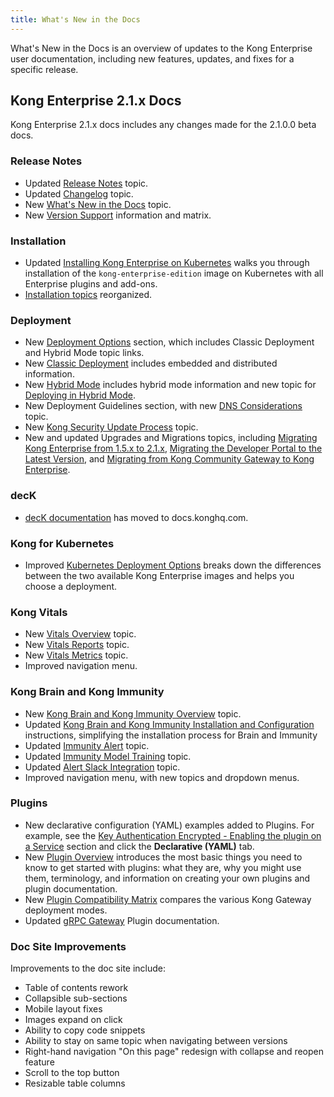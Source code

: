 ```yaml
---
title: What's New in the Docs
---
```


What's New in the Docs is an overview of updates to the Kong Enterprise user documentation, including new features, updates, and fixes for a specific release.

## Kong Enterprise 2.1.x Docs
Kong Enterprise 2.1.x docs includes any changes made for the 2.1.0.0 beta docs.

### Release Notes
* Updated [Release Notes](/enterprise/2.1.x/release-notes/) topic.
* Updated [Changelog](/gateway/changelog/) topic.
* New [What's New in the Docs](/enterprise/2.1.x/doc-updates/) topic.
* New [Version Support](/enterprise/2.1.x/support-policy/) information and matrix.


### Installation
* Updated [Installing Kong Enterprise on Kubernetes](/enterprise/2.1.x/deployment/installation/kong-on-kubernetes/) walks you through installation of the `kong-enterprise-edition` image on Kubernetes with all Enterprise plugins and add-ons.
* [Installation topics](/enterprise/2.1.x/deployment/installation/overview/) reorganized.

### Deployment
* New [Deployment Options](/enterprise/2.1.x/deployment/deployment-options/) section, which includes Classic Deployment and Hybrid Mode topic links.
* New [Classic Deployment](/enterprise/2.1.x/deployment/classic-deployment/) includes embedded and distributed information.
* New [Hybrid Mode](/enterprise/2.1.x/deployment/hybrid-mode/) includes hybrid mode information and new topic for [Deploying in Hybrid Mode](/enterprise/2.1.x/deployment/hybrid-mode-setup/).
* New Deployment Guidelines section, with new [DNS Considerations](/enterprise/2.1.x/deployment/dns-considerations/) topic.
* New [Kong Security Update Process](/enterprise/2.1.x/kong-security-update-process/) topic.
* New and updated Upgrades and Migrations topics, including [Migrating Kong Enterprise from 1.5.x to 2.1.x](/enterprise/2.1.x/deployment/upgrades/migrations/), [Migrating the Developer Portal to the Latest Version](/enterprise/2.1.x/developer-portal/latest-migrations/), and [Migrating from Kong Community Gateway to Kong Enterprise](/enterprise/2.1.x/deployment/upgrades/migrate-ce-to-ke/).

### decK
* [decK documentation](https://docs.konghq.com/deck/) has moved to docs.konghq.com.

### Kong for Kubernetes
* Improved [Kubernetes Deployment Options](/enterprise/2.1.x/deployment/kubernetes-deployment-options/) breaks down the differences between the two available Kong Enterprise images and helps you choose a deployment.

### Kong Vitals
* New [Vitals Overview](/enterprise/2.1.x/vitals/overview/) topic.
* New [Vitals Reports](/enterprise/2.1.x/vitals/vitals-reports/) topic.
* New [Vitals Metrics](/enterprise/2.1.x/vitals/vitals-metrics/) topic.
* Improved navigation menu.

### Kong Brain and Kong Immunity
* New [Kong Brain and Kong Immunity Overview](/enterprise/2.1.x/brain-immunity/overview/) topic.
* Updated [Kong Brain and Kong Immunity Installation and Configuration](/enterprise/2.1.x/brain-immunity/install-configure/) instructions, simplifying the installation process for Brain and Immunity
* Updated [Immunity Alert](/enterprise/2.1.x/brain-immunity/alerts/) topic.
* Updated [Immunity Model Training](/enterprise/2.1.x/brain-immunity/model-training/) topic.
* Updated [Alert Slack Integration](/enterprise/2.1.x/brain-immunity/slack-integration/) topic.
* Improved navigation menu, with new topics and dropdown menus.

### Plugins
* New declarative configuration (YAML) examples added to Plugins. For example, see the [Key Authentication Encrypted - Enabling the plugin on a Service](/hub/kong-inc/key-auth-enc/#enabling-the-plugin-on-a-service) section and click the **Declarative (YAML)** tab.
* New [Plugin Overview](/hub/plugins/overview/) introduces the most basic things you need to know to get started with plugins: what they are, why you might use them, terminology, and information on creating your own plugins and plugin documentation.
* New [Plugin Compatibility Matrix](/konnect-platform/compatibility/plugins/) compares the various Kong Gateway deployment modes.
* Updated [gRPC Gateway](/hub/kong-inc/grpc-gateway/) Plugin documentation.

### Doc Site Improvements
Improvements to the doc site include:
* Table of contents rework
* Collapsible sub-sections
* Mobile layout fixes
* Images expand on click
* Ability to copy code snippets
* Ability to stay on same topic when navigating between versions
* Right-hand navigation "On this page" redesign with collapse and reopen feature
* Scroll to the top button
* Resizable table columns
